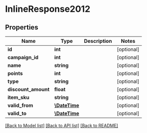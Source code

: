 # InlineResponse2012

## Properties
Name | Type | Description | Notes
------------ | ------------- | ------------- | -------------
**id** | **int** |  | [optional] 
**campaign_id** | **int** |  | [optional] 
**name** | **string** |  | [optional] 
**points** | **int** |  | [optional] 
**type** | **string** |  | [optional] 
**discount_amount** | **float** |  | [optional] 
**item_sku** | **string** |  | [optional] 
**valid_from** | [**\DateTime**](\DateTime.md) |  | [optional] 
**valid_to** | [**\DateTime**](\DateTime.md) |  | [optional] 

[[Back to Model list]](../../README.md#documentation-for-models) [[Back to API list]](../../README.md#documentation-for-api-endpoints) [[Back to README]](../../README.md)

